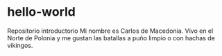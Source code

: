 # hello-world
Repositorio introductorio
Mi nombre es Carlos de Macedonia. Vivo en el Norte de Polonia y me gustan las batallas a puño limpio o con hachas de vikingos.
